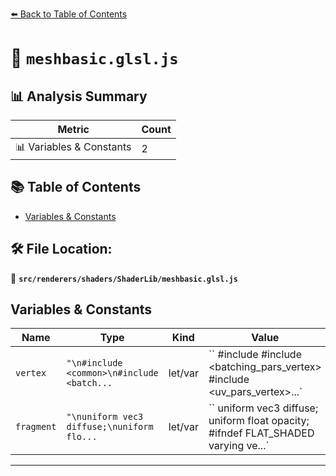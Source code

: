 [⬅️ Back to Table of Contents](../../../../index.md)

# 📄 `meshbasic.glsl.js`

## 📊 Analysis Summary

| Metric | Count |
|--------|-------|
| 📊 Variables & Constants | 2 |

## 📚 Table of Contents

- [Variables & Constants](#variables-constants)

## 🛠️ File Location:
📂 **`src/renderers/shaders/ShaderLib/meshbasic.glsl.js`**

## Variables & Constants

| Name | Type | Kind | Value | Exported |
|------|------|------|-------|----------|
| `vertex` | `"\n#include <common>\n#include <batch...` | let/var | `` #include <common> #include <batching_pars_vertex> #include <uv_pars_vertex>...` | ✓ |
| `fragment` | `"\nuniform vec3 diffuse;\nuniform flo...` | let/var | `` uniform vec3 diffuse; uniform float opacity; #ifndef FLAT_SHADED varying ve...` | ✓ |


---